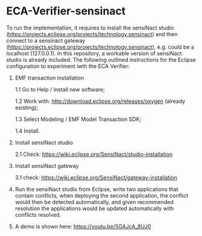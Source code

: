 # ECA-Verifier-sensinact

To run the implementation, it requires to install the sensiNact studio (https://projects.eclipse.org/projects/technology.sensinact) and then connect to a sensinact gateway (https://projects.eclipse.org/projects/technology.sensinact), e.g. could be a localhost (127.0.0.1). 
In this repository, a workable version of sensiNact studio is already included.
The following outlined instructions for the Eclipse configuration to experiment iwth the ECA Verifier:
1. EMF transaction installation

    1.1 Go to Help / Install new software;

    1.2 Work with: http://download.eclipse.org/releases/oxygen (already existing);

    1.3 Select Modeling / EMF Model Transaction SDK;

    1.4 Install.
  
2. Install sensiNact studio

    2.1 Check: https://wiki.eclipse.org/SensiNact/studio-installation
    
3. Install sensiNact gateway
    
    3.1 check: https://wiki.eclipse.org/SensiNact/gateway-installation

4. Run the sensiNact studio from Eclipse, write two applications that contain conflicts, when deploying the second application, the conflict would then be detected automatically, and given recommended resolution the applications would be updated automatically with conflicts resolved.

5. A demo is shown here: https://youtu.be/5GAJcA_8UJ0 
